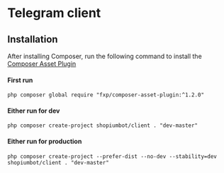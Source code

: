 Telegram client
===========

Installation
------------
After installing Composer, run the following command to install the [Composer Asset Plugin](https://github.com/fxpio/composer-asset-plugin)

#### First run
```
php composer global require "fxp/composer-asset-plugin:^1.2.0"
```

#### Either run for dev
```
php composer create-project shopiumbot/client . "dev-master"
```

#### Either run for production
```
php composer create-project --prefer-dist --no-dev --stability=dev shopiumbot/client . "dev-master"
```